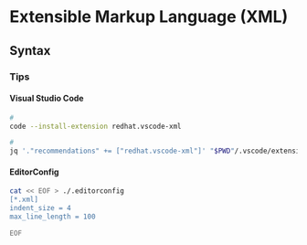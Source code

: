 # Extensible Markup Language (XML)

## Syntax

### Tips

#### Visual Studio Code

```sh
#
code --install-extension redhat.vscode-xml

#
jq '."recommendations" += ["redhat.vscode-xml"]' "$PWD"/.vscode/extensions.json | sponge "$PWD"/.vscode/extensions.json
```

#### EditorConfig

```sh
cat << EOF > ./.editorconfig
[*.xml]
indent_size = 4
max_line_length = 100

EOF
```

